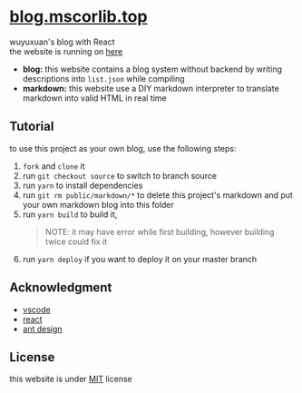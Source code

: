 # [blog.mscorlib.top](https://blog.mscorlib.top/)

wuyuxuan's blog with React  
the website is running on [here](https://blog.mscorlib.top/)

- **blog:** this website contains a blog system without backend by writing descriptions into `list.json` while compiling
- **markdown:** this website use a DIY markdown interpreter to translate markdown into valid HTML in real time

## Tutorial

to use this project as your own blog, use the following steps:

1. `fork` and `clone` it
2. run `git checkout source` to switch to branch source
3. run `yarn` to install dependencies
4. run `git rm public/markdown/*` to delete this project's markdown and put your own markdown blog into this folder
5. run `yarn build` to build it,
   > NOTE: it may have error while first building, however building twice could fix it
6. run `yarn deploy` if you want to deploy it on your master branch

## Acknowledgment

- [vscode](https://github.com/Microsoft/vscode)
- [react](https://github.com/facebook/react)
- [ant design](https://github.com/ant-design/ant-design)

## License

this website is under [MIT](https://github.com/wu-yu-xuan/blog.mscorlib.top/blob/source/LICENSE) license
